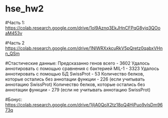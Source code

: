 # hse_hw2

#Часть 1:
https://colab.research.google.com/drive/1ol9Aznq3EkJHnCFPqG8yjq3QOoaM453v

#Часть 2
https://colab.research.google.com/drive/1NlWRXxkcuRkV5pQretz0qabxVHnn_QSm

#Стастические данные:
Предсказанно генов всего - 3602
Удалось аннотировать с помощью сравнения с бактерией MIL-1 - 3323
Удалось аннотировать с помощью БД SwissProt - 53
Количество белков, которые остались без аннотации функции - 226 (если учитывать аннотацию SwissProt)
Количество белков, которые остались без аннотации функции - 279 (если не учитывать аннотацию SwissProt)



#Бонус:
https://colab.research.google.com/drive/1jljA0QoX2tz18oQ4HjPuo9vlsDm9673q
